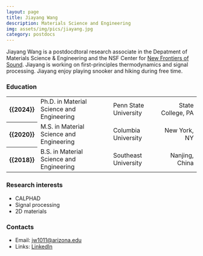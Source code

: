 ```yaml
---
layout: page
title: Jiayang Wang
description: Materials Science and Engineering
img: assets/img/pics/jiayang.jpg
category: postdocs
---
```


Jiayang Wang is a postdocdtoral research associate in the Depatment of Materials Science & Engineering and the NSF Center for [New Frontiers of Sound](https://newfos.arizona.edu/). Jiayang is working on first-principles thermodynamics and signal processing. Jiayang enjoy playing snooker and hiking during free time.

### Education

<div class="table-responsive">
    <table class="table table-sm table-borderless">
        <tr>
            <th scope="row">{{2024}}</th>
            <td>Ph.D. in Material Science and Engineering</td>
            <td>Penn State University</td>
            <td align ="right">State College, PA</td>
        </tr>
        <tr>
            <th scope="row">{{2020}}</th>
            <td>M.S. in Material Science and Engineering</td>
            <td>Columbia University</td>
            <td align ="right">New York, NY</td>
        </tr>
        <tr>
            <th scope="row">{{2018}}</th>
            <td>B.S. in Material Science and Engineering</td>
            <td>Southeast University</td>
            <td align ="right">Nanjing, China</td>
        </tr>
    </table>
</div>

### Research interests

- CALPHAD
- Signal processing
- 2D materials

### Contacts 

- Email: jw1011@arizona.edu
- Links: [LinkedIn](https://www.linkedin.com/in/jiayang-wang-bbb90816b/)